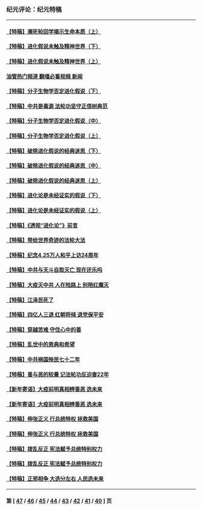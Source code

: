 ### 纪元评论：纪元特稿
---
#### [【特稿】濒死轮回学揭示生命本质（上）](../../pages/nsc424/n14056006.md?09030330) 
#### [【特稿】进化假说未触及精神世界（下）](../../pages/nsc424/n14048707.md?09030330) 
#### [【特稿】进化假说未触及精神世界（上）](../../pages/nsc424/n14042113.md?09030330) 
#### [油管热门频道 翻墙必看视频 新闻](ok?09030330)
#### [【特稿】分子生物学否定进化假说（下）](../../pages/nsc424/n14038267.md?09030330) 
#### [【特稿】中共是毒源 法轮功坚守正信树典范](../../pages/nsc424/n14037281.md?09030330) 
#### [【特稿】分子生物学否定进化假说（中）](../../pages/nsc424/n14035548.md?09030330) 
#### [【特稿】分子生物学否定进化假说（上）](../../pages/nsc424/n14032398.md?09030330) 
#### [【特稿】破除进化假说的经典迷思（下）](../../pages/nsc424/n14029015.md?09030330) 
#### [【特稿】破除进化假说的经典迷思（中）](../../pages/nsc424/n14027341.md?09030330) 
#### [【特稿】破除进化假说的经典迷思（上）](../../pages/nsc424/n14024749.md?09030330) 
#### [【特稿】进化论是未经证实的假说（下）](../../pages/nsc424/n14022170.md?09030330) 
#### [【特稿】进化论是未经证实的假说（上）](../../pages/nsc424/n14020737.md?09030330) 
#### [【特稿】《透视“进化论”》前言](../../pages/nsc424/n14019941.md?09030330) 
#### [【特稿】带给世界奇迹的法轮大法](../../pages/nsc424/n13994132.md?09030330) 
#### [【特稿】纪念4.25万人和平上访24周年](../../pages/nsc424/n13980883.md?09030330) 
#### [【特稿】中共与天斗自取灭亡 现在还乐吗](../../pages/nsc424/n13897482.md?09030330) 
#### [【特稿】大疫灭中共 人在险路上 别陪红魔灭](../../pages/nsc424/n13890697.md?09030330) 
#### [【特稿】江泽民死了](../../pages/nsc424/n13876300.md?09030330) 
#### [【特稿】四亿人三退 红朝将倾 退党保平安](../../pages/nsc424/n13794378.md?09030330) 
#### [【特稿】穿越苦难 守住心中的善](../../pages/nsc424/n13784979.md?09030330) 
#### [【特稿】乱世中的恩典和希望](../../pages/nsc424/n13734687.md?09030330) 
#### [【特稿】中共祸国殃民七十二年](../../pages/nsc424/n13272607.md?09030330) 
#### [【特稿】善与恶的较量 记法轮功反迫害22年](../../pages/nsc424/n13086597.md?09030330) 
#### [【新年寄语】大疫前明真相辨善恶 选未来](../../pages/nsc424/n12660855.md?09030330) 
#### [【新年寄语】大疫前明真相辨善恶 选未来](../../pages/nsc424/n12660855.md?09030330) 
#### [【特稿】伸张正义 行总统特权 拯救美国](../../pages/nsc424/n12616806.md?09030330) 
#### [【特稿】伸张正义 行总统特权 拯救美国](../../pages/nsc424/n12616806.md?09030330) 
#### [【特稿】拨乱反正 宪法赋予总统特别权力](../../pages/nsc424/n12598306.md?09030330) 
#### [【特稿】拨乱反正 宪法赋予总统特别权力](../../pages/nsc424/n12598306.md?09030330) 
#### [【特稿】正邪相争 大选分左右 人民选未来](../../pages/nsc424/n12545208.md?09030330) 

---
#### 第 [ [47](./47.md?09030330) / [46](./46.md?09030330) / [45](./45.md?09030330) / [44](./44.md?09030330) / [43](./43.md?09030330) / [42](./42.md?09030330) / [41](./41.md?09030330) / [40](./40.md?09030330) ] 页
